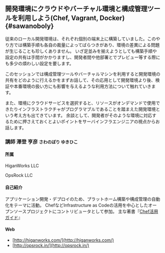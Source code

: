 ## 開発環境にクラウドやバーチャル環境と構成管理ツールを利用しよう(Chef, Vagrant, Docker) {#sawanoboly}
従来のローカル開発環境は、それぞれ個別の端末上に構築していました。このやり方では構築手順も各自の裁量によってばらつきがあり、環境の差異による問題が生じることも珍しくありません。
いざ足並みを揃えようとしても構築手順や設定の共有は手間がかかりますし、開発者間や他部署とでプレビュー等する際にも多少の煩わしい設定を要します。

このセッションでは構成管理ツールやバーチャルマシンを利用すると開発環境の共有をどのように行えるかをまずお話して、その応用として開発環境より後、検証や本番環境の扱い方にも影響を与えるような利用方法について触れていきます。

また、環境にクラウドサービスを選択すると、リソースがオンデマンドで使用できたりインフラストラクチャがプログラマブルであることを踏まえた開発環境という考え方も出てきています。
余談として、開発者がそのような環境に対応するために押さえておくとよいポイントをサーバインフラエンジニアの視点からお話します。

### 講師 澤登 亨彦 <small>さわのぼり ゆきひこ</small>

[<i class="fa fa-facebook"></i>](https://www.facebook.com/yukihiko.sawanobori )
[<i class="fa fa-twitter"></i>](https://twitter.com/sawanoboly)
[<i class="fa fa-github"></i>](https://github.com/sawanoboly)

#### 所属

HiganWorks LLC

OpsRock LLC

#### 自己紹介

アプリケーション開発・デプロイのため、プラットホーム構築や構成管理の自動化をテーマに活動。 ChefなどInfrastructure as Codeの活用を中心としたオープンソースプロジェクトにコントリビュータとして参加。 主な著書『[Chef活用ガイド](http://www.amazon.co.jp/Chef活用ガイド-コードではじめる構成管理-澤登亨彦/dp/4048919857)』

#### Web

* [http://higanworks.com/](http://higanworks.com/)
* [http://opsrock.in/](http://opsrock.in/)
